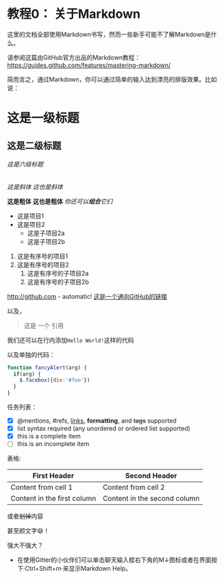 # 教程0： 关于Markdown

这里的文档全部使用Markdown书写，然而一些新手可能不了解Markdown是什么。

请参阅这篇由GitHub官方出品的Markdown教程：https://guides.github.com/features/mastering-markdown/

简而言之，通过Markdown，你可以通过简单的输入达到漂亮的排版效果。比如说：

# 这是一级标题
## 这是二级标题
###### 这是六级标题

*这是斜体*
_这也是斜体_

**这是粗体**
__这也是粗体__
_你还可以**组合**它们_

* 这是项目1
* 这是项目2
  * 这是子项目2a
  * 这是子项目2b
  
1. 这是有序号的项目1
1. 这是有序号的项目2
   1. 这是有序号的子项目2a
   1. 这是有序号的子项目2b
  
http://github.com - automatic!
[这是一个通向GitHub的链接](http://github.com)

以及，

> 这是
> 一个
> 引用

我们还可以在行内添加`Hello World!`这样的代码

以及单独的代码：

```javascript
function fancyAlert(arg) {
  if(arg) {
    $.facebox({div:'#foo'})
  }
}
```

任务列表：

- [x] @mentions, #refs, [links](), **formatting**, and <del>tags</del> supported
- [x] list syntax required (any unordered or ordered list supported)
- [x] this is a complete item
- [ ] this is an incomplete item

表格:

First Header | Second Header
------------ | -------------
Content from cell 1 | Content from cell 2
Content in the first column | Content in the second column

或者~~划掉~~内容

甚至颜文字:smile:！

强大不强大？

* 在使用Gitter的小伙伴们可以单击聊天输入框右下角的M↓图标或者在界面按下·Ctrl+Shift+m·来显示Markdown Help。
